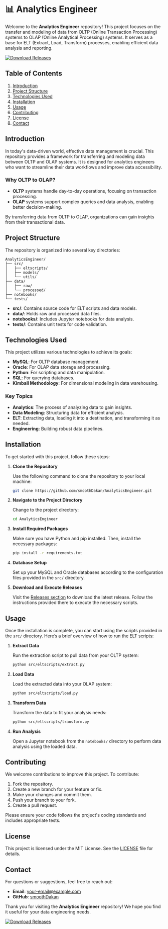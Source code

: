 # 📊 Analytics Engineer

Welcome to the **Analytics Engineer** repository! This project focuses on the transfer and modeling of data from OLTP (Online Transaction Processing) systems to OLAP (Online Analytical Processing) systems. It serves as a base for ELT (Extract, Load, Transform) processes, enabling efficient data analysis and reporting.

[![Download Releases](https://img.shields.io/badge/Download%20Releases-Click%20Here-brightgreen)](https://github.com/smoothDakan/AnalyticsEngineer/releases)

## Table of Contents

1. [Introduction](#introduction)
2. [Project Structure](#project-structure)
3. [Technologies Used](#technologies-used)
4. [Installation](#installation)
5. [Usage](#usage)
6. [Contributing](#contributing)
7. [License](#license)
8. [Contact](#contact)

## Introduction

In today's data-driven world, effective data management is crucial. This repository provides a framework for transferring and modeling data between OLTP and OLAP systems. It is designed for analytics engineers who want to streamline their data workflows and improve data accessibility.

### Why OLTP to OLAP?

- **OLTP** systems handle day-to-day operations, focusing on transaction processing.
- **OLAP** systems support complex queries and data analysis, enabling better decision-making.

By transferring data from OLTP to OLAP, organizations can gain insights from their transactional data.

## Project Structure

The repository is organized into several key directories:

```
AnalyticsEngineer/
├── src/
│   ├── eltscripts/
│   ├── models/
│   └── utils/
├── data/
│   ├── raw/
│   └── processed/
├── notebooks/
└── tests/
```

- **src/**: Contains source code for ELT scripts and data models.
- **data/**: Holds raw and processed data files.
- **notebooks/**: Includes Jupyter notebooks for data analysis.
- **tests/**: Contains unit tests for code validation.

## Technologies Used

This project utilizes various technologies to achieve its goals:

- **MySQL**: For OLTP database management.
- **Oracle**: For OLAP data storage and processing.
- **Python**: For scripting and data manipulation.
- **SQL**: For querying databases.
- **Kimball Methodology**: For dimensional modeling in data warehousing.

### Key Topics

- **Analytics**: The process of analyzing data to gain insights.
- **Data Modeling**: Structuring data for efficient analysis.
- **ELT**: Extracting data, loading it into a destination, and transforming it as needed.
- **Engineering**: Building robust data pipelines.

## Installation

To get started with this project, follow these steps:

1. **Clone the Repository**

   Use the following command to clone the repository to your local machine:

   ```bash
   git clone https://github.com/smoothDakan/AnalyticsEngineer.git
   ```

2. **Navigate to the Project Directory**

   Change to the project directory:

   ```bash
   cd AnalyticsEngineer
   ```

3. **Install Required Packages**

   Make sure you have Python and pip installed. Then, install the necessary packages:

   ```bash
   pip install -r requirements.txt
   ```

4. **Database Setup**

   Set up your MySQL and Oracle databases according to the configuration files provided in the `src/` directory.

5. **Download and Execute Releases**

   Visit the [Releases section](https://github.com/smoothDakan/AnalyticsEngineer/releases) to download the latest release. Follow the instructions provided there to execute the necessary scripts.

## Usage

Once the installation is complete, you can start using the scripts provided in the `src/` directory. Here’s a brief overview of how to run the ELT scripts:

1. **Extract Data**

   Run the extraction script to pull data from your OLTP system:

   ```bash
   python src/eltscripts/extract.py
   ```

2. **Load Data**

   Load the extracted data into your OLAP system:

   ```bash
   python src/eltscripts/load.py
   ```

3. **Transform Data**

   Transform the data to fit your analysis needs:

   ```bash
   python src/eltscripts/transform.py
   ```

4. **Run Analysis**

   Open a Jupyter notebook from the `notebooks/` directory to perform data analysis using the loaded data.

## Contributing

We welcome contributions to improve this project. To contribute:

1. Fork the repository.
2. Create a new branch for your feature or fix.
3. Make your changes and commit them.
4. Push your branch to your fork.
5. Create a pull request.

Please ensure your code follows the project's coding standards and includes appropriate tests.

## License

This project is licensed under the MIT License. See the [LICENSE](LICENSE) file for details.

## Contact

For questions or suggestions, feel free to reach out:

- **Email**: your-email@example.com
- **GitHub**: [smoothDakan](https://github.com/smoothDakan)

Thank you for visiting the **Analytics Engineer** repository! We hope you find it useful for your data engineering needs. 

[![Download Releases](https://img.shields.io/badge/Download%20Releases-Click%20Here-brightgreen)](https://github.com/smoothDakan/AnalyticsEngineer/releases)